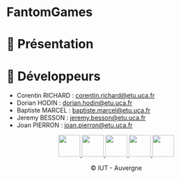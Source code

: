 # **FantomGames**

</div>



# :bookmark: Présentation



# :construction: Développeurs

- Corentin RICHARD : corentin.richard@etu.uca.fr
- Dorian HODIN : dorian.hodin@etu.uca.fr
- Baptiste MARCEL : baptiste.marcel@etu.uca.fr
- Jeremy BESSON : jeremy.besson@etu.uca.fr
- Joan PIERRON : joan.pierron@etu.uca.fr

<div align="center">
<a href = "https://codefirst.iut.uca.fr/git/corentin.richard">
<img src="https://codefirst.iut.uca.fr/git/avatars/4372364870f18ab9104f13222fa84d2e?size=870" width="50" >
</a>
<a href = "https://codefirst.iut.uca.fr/git/dorian.hodin">
<img src="https://codefirst.iut.uca.fr/git/avatars/d6f97dbdf66352b0b66685e144aa1ee5?size=870" width="50" >
</a>
<a href = "https://codefirst.iut.uca.fr/git/baptiste.marcel">
<img src="https://codefirst.iut.uca.fr/git/avatars/6b1f2a8b8f636d8f4d315b060075578f?size=870" width="50" >
</a>
<a href = "https://codefirst.iut.uca.fr/git/jeremy.besson">
<img src="https://codefirst.iut.uca.fr/git/avatars/808bc8183cdd61456a1a5aa739524ef5?size=870" width="50" >
</a>
<a href = "https://codefirst.iut.uca.fr/git/joan.pierron">
<img src="https://codefirst.iut.uca.fr/git/avatars/97e8e0b741fb98dfb42073cc8c358582?size=870" width="50" >
</a>

© IUT - Auvergne
</div>
